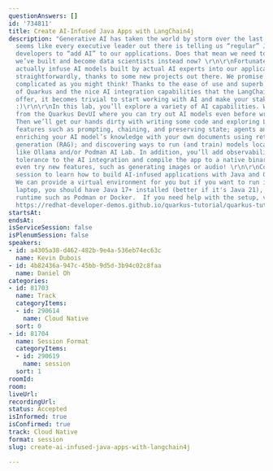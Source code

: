 ```yaml
---
questionAnswers: []
id: '734811'
title: Create AI-Infused Java Apps with LangChain4j
description: "Generative AI has taken the world by storm over the last year, and it
  seems like every executive leader out there is telling us “regular” Java application
  developers to “add AI” to our applications. Does that mean we need to drop everything
  we’ve built and become data scientists instead now? \r\n\r\nFortunately, we can
  actually infuse AI models built by actual AI experts into our applications fairly
  straightforwardly, thanks to some new projects out there. We promise it’s not as
  complicated as you might think! Thanks to the ease of use and superb developer experience
  of Quarkus and the nice AI integration capabilities that the LangChain4j libraries
  offer, it becomes trivial to start working with AI and make your stakeholders happy
  :)\r\n\r\nIn this lab, you’ll explore a variety of AI capabilities. We’ll start
  from the Quarkus DevUI where you can try out AI models even before writing any code.
  Then we’ll get our hands dirty with writing some code and exploring LangChain4j
  features such as prompting, chaining, and preserving state; agents and function-calling;
  enriching your AI model’s knowledge with your own documents using retrieval augmented
  generation (RAG); and discovering ways to run (and train) models locally using tools
  like Ollama and/or Podman AI Lab. In addition, you’ll add observability and fault
  tolerance to the AI integration and compile the app to a native binary. You might
  even try new features, such as generating images or audio! \r\n\r\nCome to this
  session to learn how to build AI-infused applications with Java and Quarkus.\r\n\r\nNote:
  We can provide a virtual environment for you but if you want to run it on your own
  laptop, you should have Java 17+ installed (better if it's Java 21), and a container
  runtime such as Podman or Docker.  If you need help with the setup, visit this page:
  https://redhat-developer-demos.github.io/quarkus-tutorial/quarkus-tutorial/01_setup.html\r\n"
startsAt:
endsAt:
isServiceSession: false
isPlenumSession: false
speakers:
- id: a4305a38-d462-482b-9e4a-536eb74ec63c
  name: Kevin Dubois
- id: 4b82436a-947c-45bb-9d5d-3b94c02c8faa
  name: Daniel Oh
categories:
- id: 81703
  name: Track
  categoryItems:
  - id: 290614
    name: Cloud Native
  sort: 0
- id: 81704
  name: Session Format
  categoryItems:
  - id: 290619
    name: session
  sort: 1
roomId:
room:
liveUrl:
recordingUrl:
status: Accepted
isInformed: true
isConfirmed: true
track: Cloud Native
format: session
slug: create-ai-infused-java-apps-with-langchain4j

---
```


